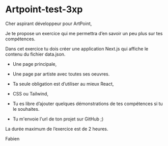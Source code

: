 # Artpoint-test-3xp

Cher aspirant développeur pour ArtPoint,

Je te propose un exercice qui me permettra d’en savoir un peu plus sur tes compétences.

Dans cet exercice tu dois créer une application Next.js qui affiche le contenu du fichier data.json.

- Une page principale,
- Une page par artiste avec toutes ses oeuvres.

- Ta seule obligation est d’utiliser au mieux React,
- CSS ou Tailwind,
- Tu es libre d’ajouter quelques démonstrations de tes compétences si tu le souhaites.
- Tu m'envoie l'url de ton projet sur GitHub ;)

La durée maximum de l’exercice est de 2 heures.

Fabien
